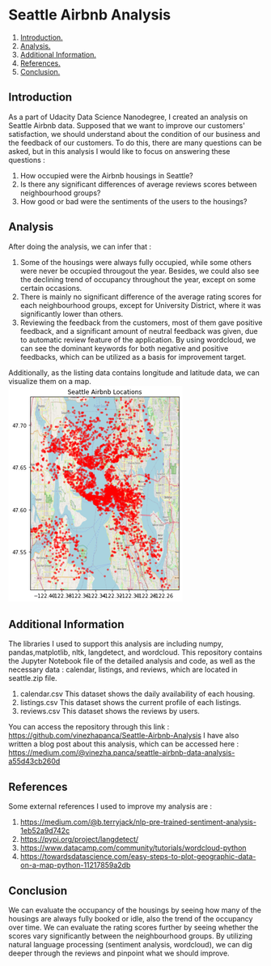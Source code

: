 # Seattle Airbnb Analysis

1. [ Introduction. ](#Introduction)
2. [ Analysis. ](#Analysis)
3. [ Additional Information. ](#Additional-Information)
4. [ References.](#References)
5. [ Conclusion. ](#Conclusion)


## Introduction
As a part of Udacity Data Science Nanodegree, I created an analysis on Seattle Airbnb data.
Supposed that we want to improve our customers' satisfaction, we should understand about the condition of our business and the feedback of our customers.
To do this, there are many questions can be asked, but in this analysis I would like to focus on answering these questions :
1. How occupied were the Airbnb housings in Seattle?
2. Is there any significant differences of average reviews scores between neighbourhood groups?
3. How good or bad were the sentiments of the users to the housings?

## Analysis
After doing the analysis, we can infer that :
1. Some of the housings were always fully occupied, while some others were never be occupied througout the year. Besides, we could also see the declining trend of occupancy throughout the year, except on some certain occasions. 
2. There is mainly no significant difference of the average rating scores for each neighbourhood groups, except for University District, where it was significantly lower than others.
3. Reviewing the feedback from the customers, most of them gave positive feedback, and a significant amount of neutral feedback was given, due to automatic review feature of the application. By using wordcloud, we can see the dominant keywords for both negative and positive feedbacks, which can be utilized as a basis for improvement target.

Additionally, as the listing data contains longitude and latitude data, we can visualize them on a map.
![Screenshot](seattle_airbnb_maps.png)


## Additional Information
The libraries I used to support this analysis are including numpy, pandas,matplotlib, nltk, langdetect, and wordcloud.
This repository contains the Jupyter Notebook file of the detailed analysis and code, as well as the necessary data : calendar, listings, and reviews, which are located in seattle.zip file.
1. calendar.csv
This dataset shows the daily availability of each housing. 
2. listings.csv
This dataset shows the current profile of each listings.
3. reviews.csv
This dataset shows the reviews by users.

You can access the repository through this link : https://github.com/vinezhapanca/Seattle-Airbnb-Analysis
I have also written a blog post about this analysis, which can be accessed here : https://medium.com/@vinezha.panca/seattle-airbnb-data-analysis-a55d43cb260d

## References
Some external references I used to improve my analysis are :
1. https://medium.com/@b.terryjack/nlp-pre-trained-sentiment-analysis-1eb52a9d742c
2. https://pypi.org/project/langdetect/
3. https://www.datacamp.com/community/tutorials/wordcloud-python
4. https://towardsdatascience.com/easy-steps-to-plot-geographic-data-on-a-map-python-11217859a2db

## Conclusion
We can evaluate the occupancy of the housings by seeing how many of the housings are always fully booked or idle, also the trend of the occupancy over time.
We can evaluate the rating scores further by seeing whether the scores vary significantly between the neighbourhood groups.
By utilizing natural language processing (sentiment analysis, wordcloud), we can dig deeper through the reviews and pinpoint what we should improve.


